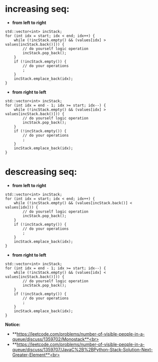 # increasing seq:
* **from left to right**<br>
```
std::vector<int> incStack;
for (int idx = start; idx < end; idx++) {
    while (!incStack.empty() && (values[idx] > values[incStack.back()])) {
        // do yourself logic operation
        incStack.pop_back();
    }
    if (!incStack.empty()) {
        // do your operations
        ;
    }
    incStack.emplace_back(idx);
}
```
* **from right to left**<br>
```
std::vector<int> incStack;
for (int idx = end - 1; idx >= start; idx--) {
    while (!incStack.empty() && (values[idx] > values[incStack.back()])) {
        // do yourself logic operation
        incStack.pop_back();
    }
    if (!incStack.empty()) {
        // do your operations
        ;
    }
    incStack.emplace_back(idx);
}
```

# descreasing seq:
* **from left to right**<br>
```
std::vector<int> incStack;
for (int idx = start; idx < end; idx++) {
    while (!incStack.empty() && (values[incStack.back()] < values[idx])) {
        // do yourself logic operation
        incStack.pop_back();
    }
    if (!incStack.empty()) {
        // do your operations
        ;
    }
    incStack.emplace_back(idx);
}
```
* **from right to left**<br>
```
std::vector<int> incStack;
for (int idx = end - 1; idx >= start; idx--) {
    while (!incStack.empty() && (values[idx] < values[incStack.back()])) {
        // do yourself logic operation
        incStack.pop_back();
    }
    if (!incStack.empty()) {
        // do your operations
        ;
    }
    incStack.emplace_back(idx);
}
```
**Notice:**<br>
* **https://leetcode.com/problems/number-of-visible-people-in-a-queue/discuss/1359702/Monostack**<br>
* **https://leetcode.com/problems/number-of-visible-people-in-a-queue/discuss/1359707/JavaC%2B%2BPython-Stack-Solution-Next-Greater-Element**<br>